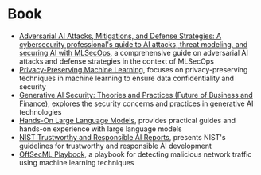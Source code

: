 # Book

- [Adversarial AI Attacks, Mitigations, and Defense Strategies: A cybersecurity professional's guide to AI attacks, threat modeling, and securing AI with MLSecOps](https://www.amazon.com/Adversarial-Attacks-Mitigations-Defense-Strategies/dp/1835087981), a comprehensive guide on adversarial AI attacks and defense strategies in the context of MLSecOps
- [Privacy-Preserving Machine Learning](https://www.ebooks.com/en-cg/book/211334202/privacy-preserving-machine-learning/srinivasa-rao-aravilli/), focuses on privacy-preserving techniques in machine learning to ensure data confidentiality and security
- [Generative AI Security: Theories and Practices (Future of Business and Finance)](https://www.amazon.com/Generative-AI-Security-Theories-Practices/dp/3031542517), explores the security concerns and practices in generative AI technologies
- [Hands-On Large Language Models](https://github.com/HandsOnLLM/Hands-On-Large-Language-Models), provides practical guides and hands-on experience with large language models
- [NIST Trustworthy and Responsible AI Reports](https://nvlpubs.nist.gov/nistpubs/ai/NIST.AI.100-2e2023.pdf), presents NIST's guidelines for trustworthy and responsible AI development
- [OffSecML Playbook](https://wiki.offsecml.com/Defensive+ML+-++Category+WIP/Detecting+Malicious+Network+Traffic/Using+pcaps), a playbook for detecting malicious network traffic using machine learning techniques
